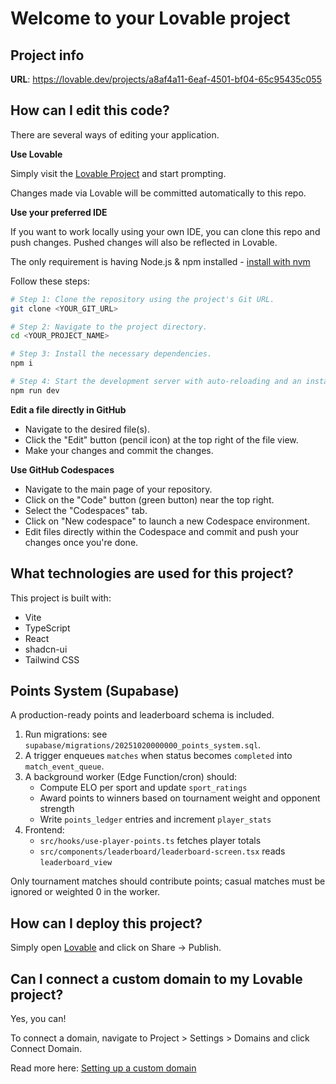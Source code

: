 # Welcome to your Lovable project

## Project info

**URL**: https://lovable.dev/projects/a8af4a11-6eaf-4501-bf04-65c95435c055

## How can I edit this code?

There are several ways of editing your application.

**Use Lovable**

Simply visit the [Lovable Project](https://lovable.dev/projects/a8af4a11-6eaf-4501-bf04-65c95435c055) and start prompting.

Changes made via Lovable will be committed automatically to this repo.

**Use your preferred IDE**

If you want to work locally using your own IDE, you can clone this repo and push changes. Pushed changes will also be reflected in Lovable.

The only requirement is having Node.js & npm installed - [install with nvm](https://github.com/nvm-sh/nvm#installing-and-updating)

Follow these steps:

```sh
# Step 1: Clone the repository using the project's Git URL.
git clone <YOUR_GIT_URL>

# Step 2: Navigate to the project directory.
cd <YOUR_PROJECT_NAME>

# Step 3: Install the necessary dependencies.
npm i

# Step 4: Start the development server with auto-reloading and an instant preview.
npm run dev
```

**Edit a file directly in GitHub**

- Navigate to the desired file(s).
- Click the "Edit" button (pencil icon) at the top right of the file view.
- Make your changes and commit the changes.

**Use GitHub Codespaces**

- Navigate to the main page of your repository.
- Click on the "Code" button (green button) near the top right.
- Select the "Codespaces" tab.
- Click on "New codespace" to launch a new Codespace environment.
- Edit files directly within the Codespace and commit and push your changes once you're done.

## What technologies are used for this project?

This project is built with:

- Vite
- TypeScript
- React
- shadcn-ui
- Tailwind CSS

## Points System (Supabase)

A production-ready points and leaderboard schema is included.

1. Run migrations: see `supabase/migrations/20251020000000_points_system.sql`.
2. A trigger enqueues `matches` when status becomes `completed` into `match_event_queue`.
3. A background worker (Edge Function/cron) should:
   - Compute ELO per sport and update `sport_ratings`
   - Award points to winners based on tournament weight and opponent strength
   - Write `points_ledger` entries and increment `player_stats`
4. Frontend:
   - `src/hooks/use-player-points.ts` fetches player totals
   - `src/components/leaderboard/leaderboard-screen.tsx` reads `leaderboard_view`

Only tournament matches should contribute points; casual matches must be ignored or weighted 0 in the worker.

## How can I deploy this project?

Simply open [Lovable](https://lovable.dev/projects/a8af4a11-6eaf-4501-bf04-65c95435c055) and click on Share -> Publish.

## Can I connect a custom domain to my Lovable project?

Yes, you can!

To connect a domain, navigate to Project > Settings > Domains and click Connect Domain.

Read more here: [Setting up a custom domain](https://docs.lovable.dev/features/custom-domain#custom-domain)
